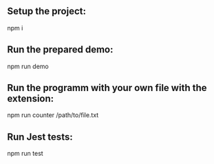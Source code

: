 ## Setup the project:

npm i

## Run the prepared demo:

npm run demo

## Run the programm with your own file with the extension:

npm run counter /path/to/file.txt

## Run Jest tests:

npm run test
